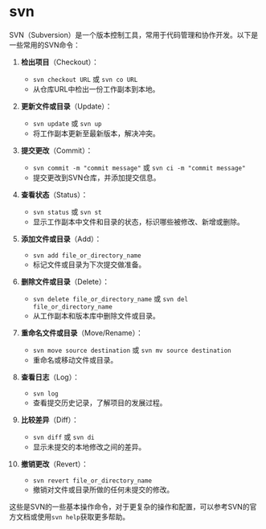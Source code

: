 # svn

SVN（Subversion）是一个版本控制工具，常用于代码管理和协作开发。以下是一些常用的SVN命令：

1. **检出项目**（Checkout）：
    - `svn checkout URL` 或 `svn co URL`
    - 从仓库URL中检出一份工作副本到本地。

2. **更新文件或目录**（Update）：
    - `svn update` 或 `svn up`
    - 将工作副本更新至最新版本，解决冲突。

3. **提交更改**（Commit）：
    - `svn commit -m "commit message"` 或 `svn ci -m "commit message"`
    - 提交更改到SVN仓库，并添加提交信息。

4. **查看状态**（Status）：
    - `svn status` 或 `svn st`
    - 显示工作副本中文件和目录的状态，标识哪些被修改、新增或删除。

5. **添加文件或目录**（Add）：
    - `svn add file_or_directory_name`
    - 标记文件或目录为下次提交做准备。

6. **删除文件或目录**（Delete）：
    - `svn delete file_or_directory_name` 或 `svn del file_or_directory_name`
    - 从工作副本和版本库中删除文件或目录。

7. **重命名文件或目录**（Move/Rename）：
    - `svn move source destination` 或 `svn mv source destination`
    - 重命名或移动文件或目录。

8. **查看日志**（Log）：
    - `svn log`
    - 查看提交历史记录，了解项目的发展过程。

9. **比较差异**（Diff）：
    - `svn diff` 或 `svn di`
    - 显示未提交的本地修改之间的差异。

10. **撤销更改**（Revert）：
    - `svn revert file_or_directory_name`
    - 撤销对文件或目录所做的任何未提交的修改。

这些是SVN的一些基本操作命令，对于更复杂的操作和配置，可以参考SVN的官方文档或使用`svn help`获取更多帮助。